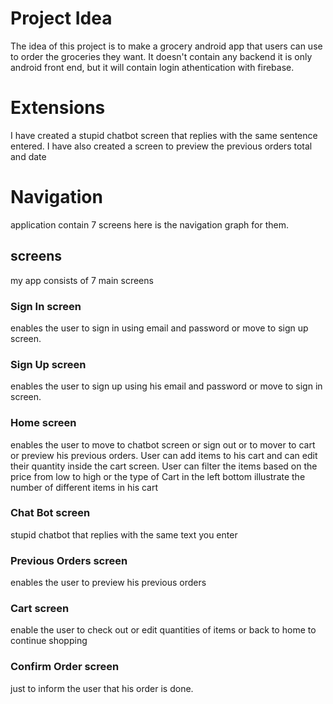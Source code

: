 # Project Idea

The idea of this project is to make a grocery android app that users can use to order the groceries they want. It doesn't contain any backend it is only android front end, but it will contain login athentication with firebase.

# Extensions
I have created a stupid chatbot screen that replies with the same sentence entered.
I have also created a screen to preview the previous orders total and date


# Navigation
application contain 7 screens here is the navigation graph for them.


## screens
my app consists of 7 main screens

### Sign In screen
enables the user to sign in using email and password or move to sign up screen.


### Sign Up screen
enables the user to sign up using his email and password or move to sign in screen.


### Home screen
enables the user to move to chatbot screen or sign out or to mover to cart or preview his previous orders. User can add items to his cart and can edit their quantity inside the cart screen. User can filter the items based on the price from low to high or the type of  Cart in the left bottom illustrate the number of different items in his cart


### Chat Bot screen
stupid chatbot that replies with the same text you enter


### Previous Orders screen
enables the user to preview his previous orders


### Cart screen
enable the user to check out or edit quantities of items or back to home to continue shopping


### Confirm Order screen
just to inform the user that his order is done.
